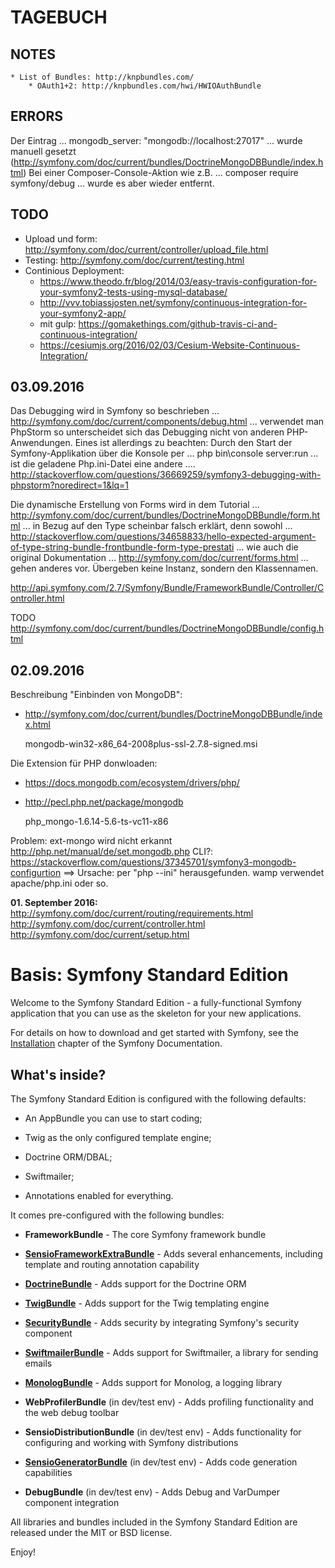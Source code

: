 TAGEBUCH
======

NOTES
-----   
    * List of Bundles: http://knpbundles.com/
        * OAuth1+2: http://knpbundles.com/hwi/HWIOAuthBundle

ERRORS
------
Der Eintrag ...
    mongodb_server: "mongodb://localhost:27017"
... wurde manuell gesetzt (http://symfony.com/doc/current/bundles/DoctrineMongoDBBundle/index.html)
Bei einer Composer-Console-Aktion wie z.B. ...
    composer require symfony/debug
... wurde es aber wieder entfernt.

TODO
-----
* Upload und form: http://symfony.com/doc/current/controller/upload_file.html
* Testing: http://symfony.com/doc/current/testing.html
* Continious Deployment:
    * https://www.theodo.fr/blog/2014/03/easy-travis-configuration-for-your-symfony2-tests-using-mysql-database/
    * http://vvv.tobiassjosten.net/symfony/continuous-integration-for-your-symfony2-app/
    * mit gulp: https://gomakethings.com/github-travis-ci-and-continuous-integration/
    * https://cesiumjs.org/2016/02/03/Cesium-Website-Continuous-Integration/

03.09.2016
----------
Das Debugging wird in Symfony so beschrieben ...
http://symfony.com/doc/current/components/debug.html
... verwendet man PhpStorm so unterscheidet sich das Debugging nicht von anderen 
PHP-Anwendungen. Eines ist allerdings zu beachten:
Durch den Start der Symfony-Applikation über die Konsole per ...
    php bin\console server:run
... ist die geladene Php.ini-Datei eine andere ....
http://stackoverflow.com/questions/36669259/symfony3-debugging-with-phpstorm?noredirect=1&lq=1

Die dynamische Erstellung von Forms wird in dem Tutorial ...
http://symfony.com/doc/current/bundles/DoctrineMongoDBBundle/form.html
... in Bezug auf den Type scheinbar falsch erklärt, denn sowohl ...
http://stackoverflow.com/questions/34658833/hello-expected-argument-of-type-string-bundle-frontbundle-form-type-prestati
... wie auch die original Dokumentation ...
http://symfony.com/doc/current/forms.html
... gehen anderes vor. Übergeben keine Instanz, sondern den Klassennamen. 

http://api.symfony.com/2.7/Symfony/Bundle/FrameworkBundle/Controller/Controller.html

TODO http://symfony.com/doc/current/bundles/DoctrineMongoDBBundle/config.html

02.09.2016
------------------
Beschreibung "Einbinden von MongoDB":
* http://symfony.com/doc/current/bundles/DoctrineMongoDBBundle/index.html

  mongodb-win32-x86_64-2008plus-ssl-2.7.8-signed.msi

Die Extension für PHP donwloaden:
* https://docs.mongodb.com/ecosystem/drivers/php/
* http://pecl.php.net/package/mongodb

  php_mongo-1.6.14-5.6-ts-vc11-x86

Problem: ext-mongo wird nicht erkannt
http://php.net/manual/de/set.mongodb.php
CLI?:
https://stackoverflow.com/questions/37345701/symfony3-mongodb-configurtion
==> Ursache: per "php --ini" herausgefunden. wamp verwendet apache/php.ini oder so. 
  
**01. September 2016:**
http://symfony.com/doc/current/routing/requirements.html
http://symfony.com/doc/current/controller.html
http://symfony.com/doc/current/setup.html


Basis: Symfony Standard Edition
========================

Welcome to the Symfony Standard Edition - a fully-functional Symfony
application that you can use as the skeleton for your new applications.

For details on how to download and get started with Symfony, see the
[Installation][1] chapter of the Symfony Documentation.

What's inside?
--------------

The Symfony Standard Edition is configured with the following defaults:

  * An AppBundle you can use to start coding;

  * Twig as the only configured template engine;

  * Doctrine ORM/DBAL;

  * Swiftmailer;

  * Annotations enabled for everything.

It comes pre-configured with the following bundles:

  * **FrameworkBundle** - The core Symfony framework bundle

  * [**SensioFrameworkExtraBundle**][6] - Adds several enhancements, including
    template and routing annotation capability

  * [**DoctrineBundle**][7] - Adds support for the Doctrine ORM

  * [**TwigBundle**][8] - Adds support for the Twig templating engine

  * [**SecurityBundle**][9] - Adds security by integrating Symfony's security
    component

  * [**SwiftmailerBundle**][10] - Adds support for Swiftmailer, a library for
    sending emails

  * [**MonologBundle**][11] - Adds support for Monolog, a logging library

  * **WebProfilerBundle** (in dev/test env) - Adds profiling functionality and
    the web debug toolbar

  * **SensioDistributionBundle** (in dev/test env) - Adds functionality for
    configuring and working with Symfony distributions

  * [**SensioGeneratorBundle**][13] (in dev/test env) - Adds code generation
    capabilities

  * **DebugBundle** (in dev/test env) - Adds Debug and VarDumper component
    integration

All libraries and bundles included in the Symfony Standard Edition are
released under the MIT or BSD license.

Enjoy!

[1]:  https://symfony.com/doc/3.0/book/installation.html
[6]:  https://symfony.com/doc/current/bundles/SensioFrameworkExtraBundle/index.html
[7]:  https://symfony.com/doc/3.0/book/doctrine.html
[8]:  https://symfony.com/doc/3.0/book/templating.html
[9]:  https://symfony.com/doc/3.0/book/security.html
[10]: https://symfony.com/doc/3.0/cookbook/email.html
[11]: https://symfony.com/doc/3.0/cookbook/logging/monolog.html
[13]: https://symfony.com/doc/3.0/bundles/SensioGeneratorBundle/index.html
